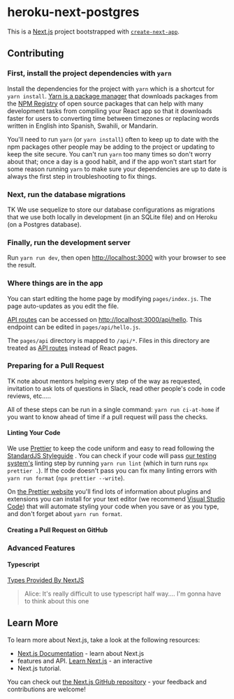# heroku-next-postgres

This is a [Next.js](https://nextjs.org/) project bootstrapped with
[`create-next-app`](https://github.com/vercel/next.js/tree/canary/packages/create-next-app).

## Contributing

### First, install the project dependencies with `yarn`

Install the dependencies for the project with `yarn` which is a shortcut for
`yarn install`. [Yarn is a package manager](https://yarnpkg.com/) that
downloads packages from the [NPM Registry](https://www.npmjs.com/) of open
source packages that can help with many development tasks from compiling your
React app so that it downloads faster for users to converting time between
timezones or replacing words written in English into Spanish, Swahili, or
Mandarin.

You'll need to run `yarn` (or `yarn install`) often to keep up to date with the
npm packages other people may be adding to the project or updating to keep the
site secure. You can't run `yarn` too many times so don't worry about that;
once a day is a good habit, and if the app won't start start for some reason
running `yarn` to make sure your dependencies are up to date is always the
first step in troubleshooting to fix things.

### Next, run the database migrations

TK We use sequelize to store our database configurations as migrations that we
use both locally in development (in an SQLite file) and on Heroku (on a
Postgres database).

### Finally, run the development server

Run `yarn run dev`, then open [http://localhost:3000](http://localhost:3000)
with your browser to see the result.

### Where things are in the app

You can start editing the home page by modifying `pages/index.js`. The page
auto-updates as you edit the file.

[API routes](https://nextjs.org/docs/api-routes/introduction) can be accessed
on [http://localhost:3000/api/hello](http://localhost:3000/api/hello). This
endpoint can be edited in `pages/api/hello.js`.

The `pages/api` directory is mapped to `/api/*`. Files in this directory are
treated as [API routes](https://nextjs.org/docs/api-routes/introduction)
instead of React pages.

### Preparing for a Pull Request

TK note about mentors helping every step of the way as requested, invitation to
ask lots of questions in Slack, read other people's code in code reviews,
etc.....

All of these steps can be run in a single command: `yarn run ci-at-home` if you
want to know ahead of time if a pull request will pass the checks.

#### Linting Your Code

We use [Prettier](https://prettier.io/) to keep the code uniform and easy to
read following the [StandardJS Styleguide](https://standardjs.com/) . You can
check if your code will pass [our testing
system's](https://github.com/diffalot/heroku-next-postgres/actions) linting
step by running `yarn run lint` (which in turn runs `npx prettier .`). If the
code doesn't pass you can fix many linting errors with `yarn run format`
(`npx prettier --write`).

On [the Prettier website](https://prettier.io/) you'll find lots of information
about plugins and extensions you can install for your text editor (we recommend
[Visual Studio Code](https://code.visualstudio.com/)) that will automate
styling your code when you save or as you type, and don't forget about
`yarn run format`.

#### Creating a Pull Request on GitHub

### Advanced Features

#### Typescript

[Types Provided By
NextJS](https://nextjs.org/learn/excel/typescript/nextjs-types)

> Alice: It's really difficult to use typescript half way.... I'm gonna have to
> think
> about this one

## Learn More

To learn more about Next.js, take a look at the following resources:

- [Next.js Documentation](https://nextjs.org/docs) - learn about Next.js
- features and API. [Learn Next.js](https://nextjs.org/learn) - an interactive
- Next.js tutorial.

You can check out [the Next.js GitHub
repository](https://github.com/vercel/next.js/) - your feedback and
contributions are welcome!

